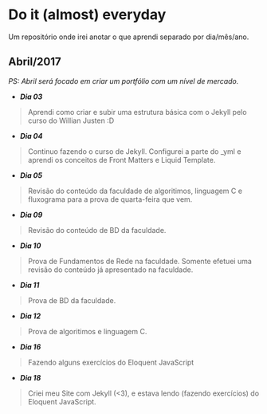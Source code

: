 Do it (almost) everyday
=======================
Um repositório onde irei anotar o que aprendi separado por dia/mês/ano.


Abril/2017
----------

_PS: Abril será focado em criar um portfólio com um nível de mercado._

- **_Dia 03_**
> Aprendi como criar e subir uma estrutura básica com o Jekyll pelo curso do Willian Justen :D

- **_Dia 04_**
> Continuo fazendo o curso de Jekyll. Configurei a parte do _yml e aprendi os conceitos de Front Matters e Liquid Template.

- **_Dia 05_**
> Revisão do conteúdo da faculdade de algoritimos, linguagem C e fluxograma para a prova de quarta-feira que vem.

- **_Dia 09_**
> Revisão do conteúdo de BD da faculdade.

 - **_Dia 10_**
 > Prova de Fundamentos de Rede na faculdade. Somente efetuei uma revisão do conteúdo já apresentado na faculdade.

 - **_Dia 11_**
 > Prova de BD da faculdade.

 - **_Dia 12_**
 > Prova de algoritimos e linguagem C.

 - **_Dia 16_**
 > Fazendo alguns exercícios do Eloquent JavaScript

 - **_Dia 18_**
 > Criei meu Site com Jekyll (<3), e estava lendo (fazendo exercícios) do Eloquent JavaScript.